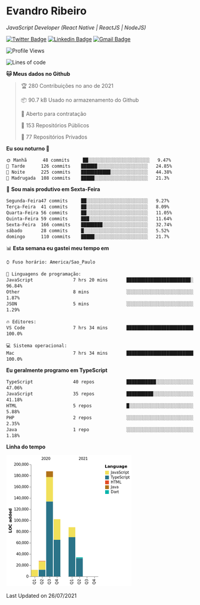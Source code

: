 # Evandro **Ribeiro**

*JavaScript Developer (React Native | ReactJS | NodeJS)*

[![Twitter Badge](https://img.shields.io/badge/-@ribeiroevandro-201B2D?style=flat-square&labelColor=201B2D&logo=twitter&logoColor=white&link=https://twitter.com/ribeiroevandro)](https://twitter.com/ribeiroevandro) 
[![Linkedin Badge](https://img.shields.io/badge/-Evandro%20Ribeiro-201B2D?style=flat-square&logo=Linkedin&logoColor=white&link=https://www.linkedin.com/in/ribeiroevandro)](https://www.linkedin.com/in/ribeiroevandro) 
[![Gmail Badge](https://img.shields.io/badge/-oi@ribeiroevandro.com.br-201B2D?style=flat-square&logo=Gmail&logoColor=white&link=mailto:oi@ribeiroevandro.com.br)](mailto:oi@ribeiroevandro.com.br)


<!--START_SECTION:waka-->
![Profile Views](http://img.shields.io/badge/Visualizac%C3%B5es%20do%20perfil-1-blue)

![Lines of code](https://img.shields.io/badge/Desde%20o%20Hello%20World%20eu%20escrevi-451287%20linhas%20de%20c%C3%B3digo-blue)

**🐱 Meus dados no Github** 

> 🏆 280 Contribuições no ano de 2021
 > 
> 📦 90.7 kB Usado no armazenamento do Github 
 > 
> 💼 Aberto para contratação
 > 
> 📜 153 Repositórios Públicos 
 > 
> 🔑 77 Repositórios Privados  
 > 
**Eu sou noturno 🦉** 

```text
🌞 Manhã      48 commits     ██░░░░░░░░░░░░░░░░░░░░░░░   9.47% 
🌆 Tarde      126 commits    ██████░░░░░░░░░░░░░░░░░░░   24.85% 
🌃 Noite      225 commits    ███████████░░░░░░░░░░░░░░   44.38% 
🌙 Madrugada  108 commits    █████░░░░░░░░░░░░░░░░░░░░   21.3%

```
📅 **Sou mais produtivo em Sexta-Feira** 

```text
Segunda-Feira47 commits     ██░░░░░░░░░░░░░░░░░░░░░░░   9.27% 
Terça-Feira  41 commits     ██░░░░░░░░░░░░░░░░░░░░░░░   8.09% 
Quarta-Feira 56 commits     ██░░░░░░░░░░░░░░░░░░░░░░░   11.05% 
Quinta-Feira 59 commits     ███░░░░░░░░░░░░░░░░░░░░░░   11.64% 
Sexta-Feira  166 commits    ████████░░░░░░░░░░░░░░░░░   32.74% 
sábado       28 commits     █░░░░░░░░░░░░░░░░░░░░░░░░   5.52% 
domingo      110 commits    █████░░░░░░░░░░░░░░░░░░░░   21.7%

```


📊 **Esta semana eu gastei meu tempo em** 

```text
⌚︎ Fuso horário: America/Sao_Paulo

💬 Linguagens de programação: 
JavaScript               7 hrs 20 mins       ████████████████████████░   96.84% 
Other                    8 mins              ░░░░░░░░░░░░░░░░░░░░░░░░░   1.87% 
JSON                     5 mins              ░░░░░░░░░░░░░░░░░░░░░░░░░   1.29%

🔥 Editores: 
VS Code                  7 hrs 34 mins       █████████████████████████   100.0%

💻 Sistema operacional: 
Mac                      7 hrs 34 mins       █████████████████████████   100.0%

```

**Eu geralmente programo em TypeScript** 

```text
TypeScript               40 repos            ███████████░░░░░░░░░░░░░░   47.06% 
JavaScript               35 repos            ██████████░░░░░░░░░░░░░░░   41.18% 
HTML                     5 repos             █░░░░░░░░░░░░░░░░░░░░░░░░   5.88% 
PHP                      2 repos             ░░░░░░░░░░░░░░░░░░░░░░░░░   2.35% 
Java                     1 repo              ░░░░░░░░░░░░░░░░░░░░░░░░░   1.18%

```


**Linha do tempo**

![Chart not found](https://raw.githubusercontent.com/ribeiroevandro/ribeiroevandro/master/charts/bar_graph.png) 


 Last Updated on 26/07/2021
<!--END_SECTION:waka-->
